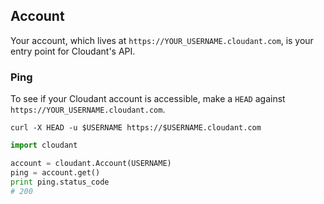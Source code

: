 ## Account

Your account, which lives at `https://YOUR_USERNAME.cloudant.com`, is your entry point for Cloudant's API.

### Ping

To see if your Cloudant account is accessible, make a `HEAD` against `https://YOUR_USERNAME.cloudant.com`.

```shell
curl -X HEAD -u $USERNAME https://$USERNAME.cloudant.com
```

```python
import cloudant

account = cloudant.Account(USERNAME)
ping = account.get()
print ping.status_code
# 200
```